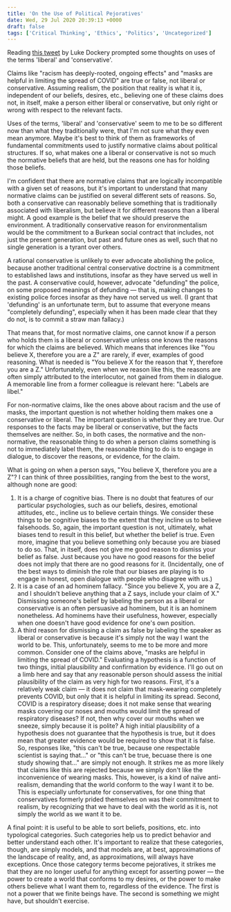 ```yaml
---
title: 'On the Use of Political Pejoratives'
date: Wed, 29 Jul 2020 20:39:13 +0000
draft: false
tags: ['Critical Thinking', 'Ethics', 'Politics', 'Uncategorized']
---
```


Reading [this tweet](https://twitter.com/thedocfile/status/1288116751083790339?s=20) by Luke Dockery prompted some thoughts on uses of the terms 'liberal' and 'conservative'.

Claims like "racism has deeply-rooted, ongoing effects" and "masks are helpful in limiting the spread of COVID" are true or false, not liberal or conservative. Assuming realism, the position that reality is what it is, independent of our beliefs, desires, etc., believing one of these claims does not, in itself, make a person either liberal or conservative, but only right or wrong with respect to the relevant facts.

Uses of the terms, 'liberal' and 'conservative' seem to me to be so different now than what they traditionally were, that I'm not sure what they even mean anymore. Maybe it's best to think of them as frameworks of fundamental commitments used to justify normative claims about political structures. If so, what makes one a liberal or conservative is not so much the normative beliefs that are held, but the reasons one has for holding those beliefs.

I'm confident that there are normative claims that are logically incompatible with a given set of reasons, but it's important to understand that many normative claims can be justified on several different sets of reasons. So, both a conservative can reasonably believe something that is traditionally associated with liberalism, but believe it for different reasons than a liberal might. A good example is the belief that we should preserve the environment. A traditionally conservative reason for environmentalism would be the commitment to a Burkean social contract that includes, not just the present generation, but past and future ones as well, such that no single generation is a tyrant over others.

A rational conservative is unlikely to ever advocate abolishing the police, because another traditional central conservative doctrine is a commitment to established laws and institutions, insofar as they have served us well in the past. A conservative could, however, advocate "defunding" the police, on some proposed meanings of defunding — that is, making changes to existing police forces insofar as they have not served us well. (I grant that 'defunding' is an unfortunate term, but to assume that everyone means "completely defunding", especially when it has been made clear that they do not, is to commit a straw man fallacy.)

That means that, for most normative claims, one cannot know if a person who holds them is a liberal or conservative unless one knows the reasons for which the claims are believed. Which means that inferences like "You believe X, therefore you are a Z" are rarely, if ever, examples of good reasoning. What is needed is "You believe X for the reason that Y, therefore you are a Z." Unfortunately, even when we reason like this, the reasons are often simply attributed to the interlocutor, not gained from them in dialogue. A memorable line from a former colleague is relevant here: "Labels are libel."

For non-normative claims, like the ones above about racism and the use of masks, the important question is not whether holding them makes one a conservative or liberal. The important question is whether they are true. Our responses to the facts may be liberal or conservative, but the facts themselves are neither. So, in both cases, the normative and the non-normative, the reasonable thing to do when a person claims something is not to immediately label them, the reasonable thing to do is to engage in dialogue, to discover the reasons, or evidence, for the claim.

What is going on when a person says, "You believe X, therefore you are a Z"? I can think of three possibilities, ranging from the best to the worst, although none are good:

1.  It is a charge of cognitive bias. There is no doubt that features of our particular psychologies, such as our beliefs, desires, emotional attitudes, etc., incline us to believe certain things. We consider these things to be cognitive biases to the extent that they incline us to believe falsehoods. So, again, the important question is not, ultimately, what biases tend to result in this belief, but whether the belief is true. Even more, imagine that you believe something only because you are biased to do so. That, in itself, does not give me good reason to dismiss your belief as false. Just because you have no good reasons for the belief does not imply that there are no good reasons for it. (Incidentally, one of the best ways to diminish the role that our biases are playing is to engage in honest, open dialogue with people who disagree with us.)
2.  It is a case of an ad hominem fallacy. "Since you believe X, you are a Z, and I shouldn't believe anything that a Z says, include your claim of X." Dismissing someone's belief by labeling the person as a liberal or conservative is an often persuasive ad hominem, but it is an hominem nonetheless. Ad hominems have their usefulness, however, especially when one doesn't have good evidence for one's own position.
3.  A third reason for dismissing a claim as false by labeling the speaker as liberal or conservative is because it's simply not the way I want the world to be. This, unfortunately, seems to me to be more and more common. Consider one of the claims above, "masks are helpful in limiting the spread of COVID." Evaluating a hypothesis is a function of two things, initial plausibility and confirmation by evidence. I'll go out on a limb here and say that any reasonable person should assess the initial plausibility of the claim as very high for two reasons. First, it's a relatively weak claim — it does not claim that mask-wearing completely prevents COVID, but only that it is helpful in limiting its spread. Second, COVID is a respiratory disease; does it not make sense that wearing masks covering our noses and mouths would limit the spread of respiratory diseases? If not, then why cover our mouths when we sneeze, simply because it is polite? A high initial plausibility of a hypothesis does not guarantee that the hypothesis is true, but it does mean that greater evidence would be required to show that it is false. So, responses like, "this can't be true, because one respectable scientist is saying that..." or "this can't be true, becuase there is one study showing that..." are simply not enough. It strikes me as more likely that claims like this are rejected because we simply don't like the inconvenience of wearing masks. This, however, is a kind of naïve anti-realism, demanding that the world conform to the way I want it to be. This is especially unfortunate for conservatives, for one thing that conservatives formerly prided themselves on was their commitment to realism, by recognizing that we have to deal with the world as it is, not simply the world as we want it to be.

A final point: it is useful to be able to sort beliefs, positions, etc. into typological categories. Such categories help us to predict behavior and better understand each other. It's important to realize that these categories, though, are simply models, and that models are, at best, approximations of the landscape of reality, and, as approximations, will always have exceptions. Once those category terms become pejoratives, it strikes me that they are no longer useful for anything except for asserting power — the power to create a world that conforms to my desires, or the power to make others believe what I want them to, regardless of the evidence. The first is not a power that we finite beings have. The second is something we might have, but shouldn't exercise.

